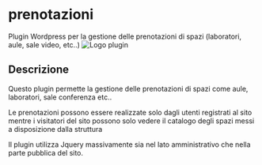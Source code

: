 # prenotazioni
Plugin Wordpress per la gestione delle prenotazioni di spazi (laboratori, aule, sale video, etc..)
![Logo plugin](https://ps.w.org/prenotazioni/assets/banner-772x250.png)
## Descrizione
Questo plugin permette la gestione delle prenotazioni di spazi come aule, laboratori, sale conferenza etc..

Le prenotazioni possono essere realizzate solo dagli utenti registrati al sito mentre i visitatori del sito possono solo vedere il catalogo degli spazi messi a disposizione dalla struttura

Il plugin utilizza Jquery massivamente sia nel lato amministrativo che nella parte pubblica del sito.
